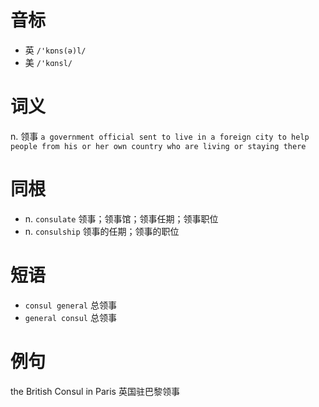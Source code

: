 # 音标

- 英 `/'kɒns(ə)l/`
- 美 `/'kɑnsl/`

# 词义

n. 领事
`a government official sent to live in a foreign city to help people from his or her own country who are living or staying there`

# 同根

- n. `consulate` 领事；领事馆；领事任期；领事职位
- n. `consulship` 领事的任期；领事的职位

# 短语

- `consul general` 总领事
- `general consul` 总领事

# 例句

the British Consul in Paris
英国驻巴黎领事



